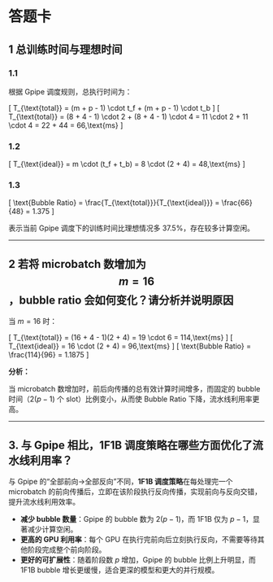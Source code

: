 # 答题卡

## 1 总训练时间与理想时间

### 1.1
根据 Gpipe 调度规则，总执行时间为：

\[
T_{\text{total}} = (m + p - 1) \cdot t_f + (m + p - 1) \cdot t_b
\]
\[
T_{\text{total}} = (8 + 4 - 1) \cdot 2 + (8 + 4 - 1) \cdot 4 = 11 \cdot 2 + 11 \cdot 4 = 22 + 44 = 66\,\text{ms}
\]

### 1.2
\[
T_{\text{ideal}} = m \cdot (t_f + t_b) = 8 \cdot (2 + 4) = 48\,\text{ms}
\]

### 1.3

\[
\text{Bubble Ratio} = \frac{T_{\text{total}}}{T_{\text{ideal}}} = \frac{66}{48} = 1.375
\]

表示当前 Gpipe 调度下的训练时间比理想情况多 37.5%，存在较多计算空闲。

---

## 2 若将 microbatch 数增加为 $$m = 16$$，bubble ratio 会如何变化？请分析并说明原因

当 $m = 16$ 时：

\[
T_{\text{total}} = (16 + 4 - 1)(2 + 4) = 19 \cdot 6 = 114\,\text{ms}
\]
\[
T_{\text{ideal}} = 16 \cdot (2 + 4) = 96\,\text{ms}
\]
\[
\text{Bubble Ratio} = \frac{114}{96} = 1.1875
\]

**分析：**

当 microbatch 数增加时，前后向传播的总有效计算时间增多，而固定的 bubble 时间（$2(p-1)$ 个 slot）比例变小，从而使 Bubble Ratio 下降，流水线利用率更高。

---

## 3. 与 Gpipe 相比，1F1B 调度策略在哪些方面优化了流水线利用率？

与 Gpipe 的“全部前向→全部反向”不同，**1F1B 调度策略**在每处理完一个 microbatch 的前向传播后，立即在该阶段执行反向传播，实现前向与反向交错，提升流水线利用效率。
- **减少 bubble 数量**：Gpipe 的 bubble 数为 $2(p-1)$，而 1F1B 仅为 $p-1$，显著减少计算空闲。
- **更高的 GPU 利用率**：每个 GPU 在执行完前向后立刻执行反向，不需要等待其他阶段完成整个前向阶段。
- **更好的可扩展性**：随着阶段数 $p$ 增加，Gpipe 的 bubble 比例上升明显，而 1F1B bubble 增长更缓慢，适合更深的模型和更大的并行规模。
